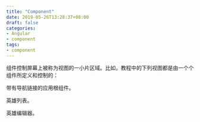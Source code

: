 ```yaml
---
title: "Component"
date: 2019-05-26T13:28:37+08:00
draft: false
categories:
- Angular
- component
tags:
- component
---
```

组件控制屏幕上被称为视图的一小片区域。比如，教程中的下列视图都是由一个个组件所定义和控制的：

带有导航链接的应用根组件。

英雄列表。

英雄编辑器。
